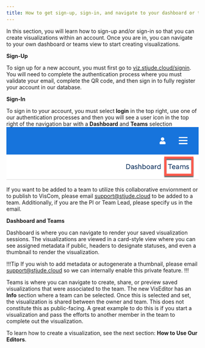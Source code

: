 ```yaml
---
title: How to get sign-up, sign-in, and navigate to your dashboard or teams view
---
```

In this section, you will learn how to sign-up and/or sign-in so that you can create visualizations within an account. Once you are in, you can navigate to your own dashboard or teams view to start creating visualizations.

**Sign-Up**

To sign up for a new account, you must first go to [viz.stjude.cloud/signin](viz.stjude.cloud/signin). You will need to complete the authentication process where you must validate your email, complete the QR code, and then sign in to fully register your account in our database.

**Sign-In**

To sign in to your account, you must select **login** in the top right, use one of our authentication processes and then you will see a user icon in the top right of the navigation bar with a **Dashboard** and  **Teams** selection
![](./teams.png) 

If you want to be added to a team to utilize this collaborative enviornment or to publish to VisCom, please email [support@stjude.cloud](support@stjude.cloud) to be added to a team. Additionally, if you are the PI or Team Lead, please specify us in the email. 

**Dashboard and Teams**

Dashboard is where you can navigate to render your saved visualization sessions. The visualizations are viewed in a card-style view where you can see assigned metadata if public, headers to designate statuses, and even a thumbnail to render the visualization. 

!!!Tip
If you wish to add metadata or autogenerate a thumbnail, please email [support@stjude.cloud](support@stjude.cloud) so we can internally enable this private feature.
!!!

Teams is where you can navigate to create, share, or preview saved visualizations that were associated to the team. The new VisEditor has an **Info** section where a team can be selected. Once this is selected and set, the visualization is shared between the owner and team. This does not constitute this as public-facing. A great example to do this is if you start a visualization and pass the efforts to another member in the team to complete out the visualization.


To learn how to create a visualization, see the next section: **How to Use Our Editors**.